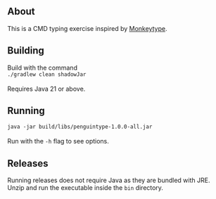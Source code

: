 ## About
This is a CMD typing exercise inspired by [Monkeytype](https://monkeytype.com/).

## Building
Build with the command \
`./gradlew clean shadowJar` \
\
Requires Java 21 or above.

## Running
`java -jar build/libs/penguintype-1.0.0-all.jar`\
\
Run with the `-h` flag to see options.

## Releases
Running releases does not require Java as they are bundled with JRE.\
Unzip and run the executable inside the `bin` directory.